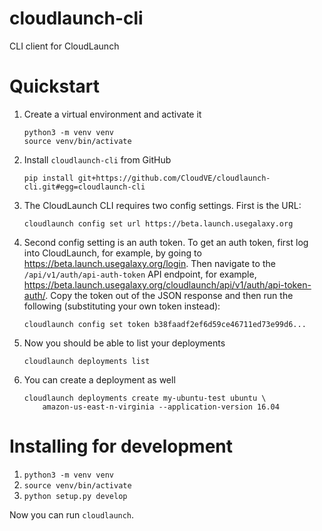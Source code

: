 # cloudlaunch-cli
CLI client for CloudLaunch

# Quickstart

1. Create a virtual environment and activate it
    ```
    python3 -m venv venv
    source venv/bin/activate
    ```
2. Install `cloudlaunch-cli` from GitHub
    ```
    pip install git+https://github.com/CloudVE/cloudlaunch-cli.git#egg=cloudlaunch-cli
    ```
3. The CloudLaunch CLI requires two config settings. First is the URL:
    ```
    cloudlaunch config set url https://beta.launch.usegalaxy.org
    ```
4. Second config setting is an auth token. To get an auth token, first log into
CloudLaunch, for example, by going to https://beta.launch.usegalaxy.org/login.
Then navigate to the `/api/v1/auth/api-auth-token` API endpoint, for example,
https://beta.launch.usegalaxy.org/cloudlaunch/api/v1/auth/api-token-auth/. Copy
the token out of the JSON response and then run the following (substituting your
own token instead):
    ```
    cloudlaunch config set token b38faadf2ef6d59ce46711ed73e99d6...
    ```
5. Now you should be able to list your deployments
    ```
    cloudlaunch deployments list
    ```
6. You can create a deployment as well
    ```
    cloudlaunch deployments create my-ubuntu-test ubuntu \
        amazon-us-east-n-virginia --application-version 16.04
    ```

# Installing for development

1. `python3 -m venv venv`
2. `source venv/bin/activate`
3. `python setup.py develop`

Now you can run `cloudlaunch`.

